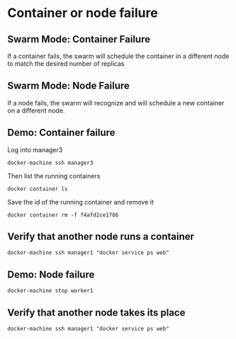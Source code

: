 # Container or node failure

## Swarm Mode: Container Failure

If a container fails, the swarm will schedule the container in a different node to match the desired number of replicas

## Swarm Mode: Node Failure

If a node fails, the swarm will recognize and will schedule a new container on a different node.

## Demo: Container failure

Log into manager3

`docker-machine ssh manager3`

Then list the running containers

`docker container ls`

Save the id of the running container and remove it

`docker container rm -f f4afd2ce1786`

## Verify that another node runs a container

`docker-machine ssh manager1 "docker service ps web"`

## Demo: Node failure

`docker-machine stop worker1`

## Verify that another node takes its place

`docker-machine ssh manager1 "docker service ps web"`